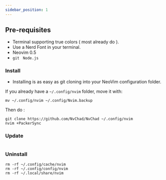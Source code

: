 ```yaml
---
sidebar_position: 1
---
```


## Pre-requisites 

- Terminal supporting true colors ( most already do ).
- Use a Nerd Font in your terminal.
- Neovim 0.5
- ```git``` ``` Node.js```

### Install

- Installing is as easy as git cloning into your NeoVim configuration folder.

If you already have a `~/.config/nvim` folder, move it with:

```shell
mv ~/.config/nvim ~/.config/Nvim.backup
```
Then do : 

``` shell 
git clone https://github.com/NvChad/NvChad ~/.config/nvim
nvim +PackerSync
```

### Update

```

```

### Uninstall

```shell
rm -rf ~/.config/cache/nvim
rm -rf ~/.config/config/nvim
rm -rf ~/.local/share/nvim
```

